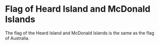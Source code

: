 # Flag of Heard Island and McDonald Islands

The flag of the Heard Island and McDonald Islands is the same as the flag of Australia.

